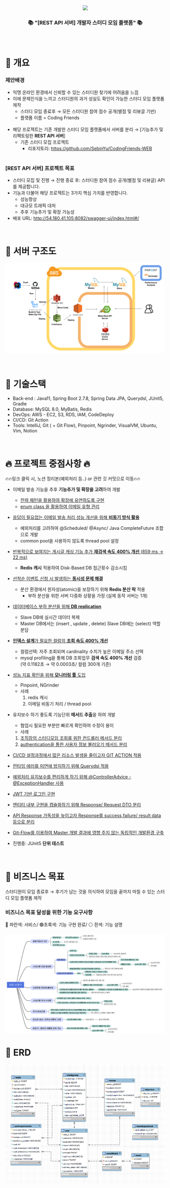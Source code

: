 <div align=center>
	<img src="https://capsule-render.vercel.app/api?type=waving&color=auto&customColorList=9&height=200&width=100%&section=header&text=Coding%20Friends!&fontSize=90" />
</div>
<div align=center>
	<h3>📚 "[REST API 서버] 개발자 스터디 모임 플랫폼" 📚</h3>
</div>
<br><br>

# 📖 개요
### 제안배경
- 익명 온라인 환경에서 신뢰할 수 있는 스터디원 찾기에 어려움을 느낌
- 이에 문제인식을 느끼고 스터디원의 과거 성실도 확인이 가능한 스터디 모임 플랫폼 제작 <br>
  - 스터디 모임 종료후 → 모든 스터디원 참여 점수 공개(별점 및 리뷰글 기반)
  - 플랫폼 이름 = Coding Friends
    <br><br>
- 해당 프로젝트는 기존 개발한 스터디 모임 플랫폼에서 서버를 분리 → [기능추가 및 리팩토링한 **REST API 서버**]
  - 기존 스터디 모집 프로젝트
    - 리포지토리: https://github.com/SebinYu/CodingFriends-WEB
      <br><br>
### [REST API 서버] 프로젝트 목표
- 스터디 모집 및 진행 → 진행 종료 후: 스터디원 참여 점수 공개(별점 및 리뷰글) API를 제공합니다.
- 기능과 더불어 해당 프로젝트는 3가지 핵심 가치를 반영합니다.
  - 성능향상
  - 대규모 트래픽 대처
  - 추후 기능추가 및 확장 가능성
- 배포 URL: http://54.180.41.105:8082/swagger-ui/index.html#/
  <br><br><br>

# 📖 서버 구조도
![devOps.png](img/devOps.png)
<br><br><br>

# 📖 기술스택
- Back-end : Java11, Spring Boot 2.7.8, Spring Data JPA, Querydsl, JUnit5, Gradle
- Database: MySQL 8.0, MyBatis, Redis
- DevOps: AWS - EC2, S3, RDS, IAM, CodeDeploy
- CI/CD: Git Action
- Tools: IntelliJ, Git ( + Git Flow), Pinpoint, Ngrinder, VisualVM, Ubuntu, Vim, Notion
  <br><br><br>

# 🔥 프로젝트 중점사항 🔥
🔥🔥링크 클릭 시, 노션 정리본(예외처리 등..) or 관련 깃 커밋으로 이동🔥🔥
- 이메일 발송 기능을 추후 **기능추가 및 확장을 고려**하여 개발
  - [전략 패턴을 활용하여 확장에 유연하도록 구현](https://legendary-industry-40c.notion.site/50035bebe8ee4b35837856f585eb3375)
  - [enum class 을 활용하여 이메일 유형 관리](https://legendary-industry-40c.notion.site/Enum-class-900eff62400e498580ca4a41592d933c)
- [응답이 필요없는 이메일 발송 처리 성능 개선을 위해 **비동기 방식 활용**](https://legendary-industry-40c.notion.site/1923a8b5e1794c2387bf2d239effe484)
  - 예외처리를 고려하여 @Scheduled/ @Async/ Java CompleteFuture 조합으로 개발
  - common pool을 사용하지 않도록 thread pool 설정
- [반복적으로 보여지는 게시글 캐싱 기능 추가 **재검색 속도** **400% 개선** (859 ms → 22 ms)](https://legendary-industry-40c.notion.site/40-Redis-Cache-a40332cfe8ff4a0d8b468141fff8c898)
  - **Redis 캐시** 적용하여  Disk-Based DB 접근횟수 감소시킴
- [선착순 이벤트 신청 시 발생하는 **동시성 문제 해결**](https://legendary-industry-40c.notion.site/Redis-2b1b9dff3e8549ac930ffa0ac2ed3fd7)
  - 분산 환경에서 원자성(atomic)을 보장하기 위해 **Redis 분산 락** 적용
    - 부하 분산을 위한 서버 다중화 상황을 가정
      (실제 동작 서버는 1개)
- [데이터베이스 부하 분산을 위해 **DB replication**](https://legendary-industry-40c.notion.site/DB-Replication-f23e689871004568872fd29d3de333ef)
  - Slave DB에 실시간 데이터 복제
  - Master DB에서는 (insert , update , delete) Slave DB에는 (select) 역할 분담
- [**인덱스 설계**가 필요한 컬럼의 **조회 속도 400% 개선**](https://legendary-industry-40c.notion.site/c886f5e8bff143b4a1071d96f86d6f77)
  - 컬럼선택: 자주 조회되며 cardinality 수치가 높은 이메일 주소 선택
  - mysql profiling을 통해 DB 조회업무 **검색 속도 400% 개선** 검증 <br>
    (약 0.1182초 → 약 0.0003초/ 컬럼 300개 기준)
- [성능 지표 확인을 위해 **모니터링 툴** 도입](https://legendary-industry-40c.notion.site/APM-PINPOINT-9152a3a0838749f88ed1b309bd3d1861)
  - Pinpoint, NGrinder
  - 사례
    1. redis 캐시
    2. 이메일 비동기 처리 / thread pool

- 유지보수 하기 좋도록 기능단위 **메서드 추출**을 하여 개발
  - 협업시 필요한 부분만 빠르게 확인하여 수정이 용이
  - 사례
  1. [조직장의 스터디모임 조회를 위한 컨드롤러 메서드 분리](https://github.com/SebinYu/CodingFriends-REST-API/blob/master/src/main/java/net/skhu/codingFriends/controller/user/LeaderController.java)
  2. [authentication을 통한 사용자 정보 불러오기 메서드 분리](https://github.com/SebinYu/CodingFriends-REST-API/blob/master/src/main/java/net/skhu/codingFriends/controller/MailController.java)

- [CI/CD 설정과정에서 많은 리소스 발생을 줄이고자 GIT ACTION 적용](https://legendary-industry-40c.notion.site/CI-CD-GIT-ACTION-72f744900016473cb59991a0ae62aaf1)
- [런타임 에러를 미연에 방지하기 위해 Querydsl 적용](https://legendary-industry-40c.notion.site/JPA-Querydsl-e473ce4e43234212b23570fe23c49611)
- [예외처리 유지보수를 편리하게 하기 위해 @ControllerAdvice - @ExceptionHandler 사용](https://github.com/SebinYu/CodingFriends-REST-API/blob/master/src/main/java/net/skhu/codingFriends/advice/ExceptionAdvice.java)
- [JWT 기반 로그인 구현](https://legendary-industry-40c.notion.site/JWT-5c126a565ed545b4bb3ca17413b8d7c7)
- [엔티티 내부 구현을 캡슐화하기 위해 Response/ Request DTO 분리](https://github.com/SebinYu/CodingFriends-REST-API/tree/master/src/main/java/net/skhu/codingFriends/dto)
- [API Response 가독성을 높이고자 Response를 success,failure/ result data 등으로 분리](https://github.com/SebinYu/CodingFriends-REST-API/tree/master/src/main/java/net/skhu/codingFriends/response)
- [Git-Flow를 이용하여 Master 개발 결과에 영향 주지 않는 독립적인 개발환경 구축](https://github.com/SebinYu/CodingFriends-REST-API/branches)
- 진행중: JUnit5 **단위 테스트**
  <br><br><br>

# 📖 비즈니스 목표
스터디원이 모임 종료후 → 후기가 남는 것을 의식하여 모임을 끝까지 마칠 수 있는 스터디 모임 플랫폼 제작
### 비즈니스 목표 달성을 위한 기능 요구사항
🔵 파란색: 서비스/ 🟢초록색: 기능 구현 완료/ ⚪ 흰색: 기능 설명 <br><br>
![feat.png](img/feat.png)
# 📖 ERD
![erd.png](img/erd.png)





